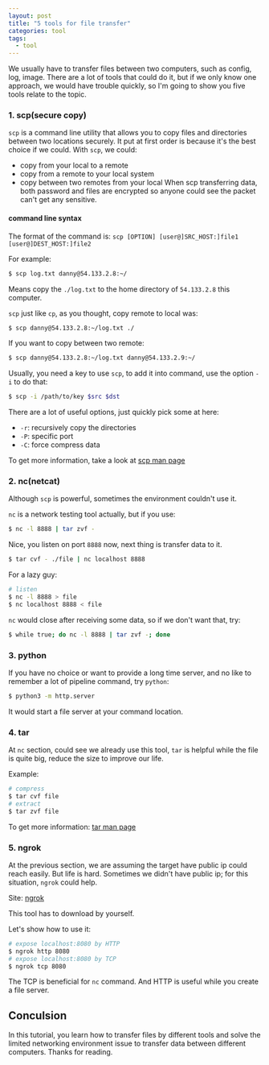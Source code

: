 ```yaml
---
layout: post
title: "5 tools for file transfer"
categories: tool
tags:
  - tool
---
```


We usually have to transfer files between two computers, such as config, log, image. There are a lot of tools that could do it, but if we only know one approach, we would have trouble quickly, so I'm going to show you five tools relate to the topic.

### 1. scp(secure copy)
`scp` is a command line utility that allows you to copy files and directories between two locations securely. It put at first order is because it's the best choice if we could. With `scp`, we could:
- copy from your local to a remote
- copy from a remote to your local system
- copy between two remotes from your local
When scp transferring data, both password and files are encrypted so anyone could see the packet can't get any sensitive.
#### command line syntax
The format of the command is:
`scp [OPTION] [user@]SRC_HOST:]file1 [user@]DEST_HOST:]file2`

For example:
```bash
$ scp log.txt danny@54.133.2.8:~/
```
Means copy the `./log.txt` to the home directory of  `54.133.2.8` this computer.

`scp` just like `cp`, as you thought, copy remote to local was:
```bash
$ scp danny@54.133.2.8:~/log.txt ./
```

If you want to copy between two remote:
```bash
$ scp danny@54.133.2.8:~/log.txt danny@54.133.2.9:~/
```

Usually, you need a key to use `scp`, to add it into command, use the option `-i` to do that:
```bash
$ scp -i /path/to/key $src $dst
```

There are a lot of useful options,  just quickly pick some at here:
- `-r`: recursively copy the directories
- `-P`: specific port
- `-C`: force compress data

To get more information, take a look at [scp man page](https://linux.die.net/man/1/scp)

### 2. nc(netcat)
Although `scp` is powerful, sometimes the environment couldn't use it.

`nc` is a network testing tool actually, but if you use:
```bash
$ nc -l 8888 | tar zvf -
```
Nice, you listen on port `8888` now, next thing is transfer data to it.
```bash
$ tar cvf - ./file | nc localhost 8888
```

For a lazy guy:
```bash
# listen
$ nc -l 8888 > file
$ nc localhost 8888 < file
```

`nc` would close after receiving some data, so if we don't want that, try:
```bash
$ while true; do nc -l 8888 | tar zvf -; done
```

### 3. python
If you have no choice or want to provide a long time server, and no like to remember a lot of pipeline command, try `python`:
```bash
$ python3 -m http.server
```

It would start a file server at your command location.

### 4. tar
At `nc` section, could see we already use this tool, `tar` is helpful while the file is quite big, reduce the size to improve our life.

Example:
```bash
# compress
$ tar cvf file
# extract
$ tar zvf file
```

To get more information: [tar man page](https://linux.die.net/man/1/tar)

### 5. ngrok
At the previous section, we are assuming the target have public ip could reach easily. But life is hard. Sometimes we didn't have public ip; for this situation, `ngrok` could help.

Site: [ngrok](https://ngrok.com/)

This tool has to download by yourself.

Let's show how to use it:
```bash
# expose localhost:8080 by HTTP
$ ngrok http 8080
# expose localhost:8080 by TCP
$ ngrok tcp 8080
```

The TCP is beneficial for `nc` command. And HTTP is useful while you create a file server.

## Conculsion

In this tutorial, you learn how to transfer files by different tools and solve the limited networking environment issue to transfer data between different computers. Thanks for reading.
